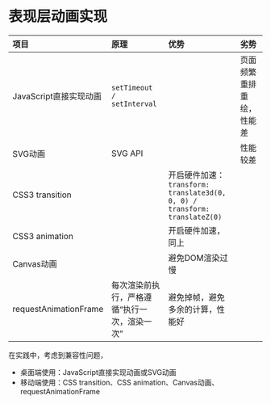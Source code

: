 # 表现层动画实现

| **项目** | **原理** | **优势** | **劣势** |
| :--- | :--- | :--- | :--- |
| JavaScript直接实现动画 | `setTimeout / setInterval` |  | 页面频繁重排重绘，性能差 |
| SVG动画 | SVG API |  | 性能较差 |
| CSS3 transition |  | 开启硬件加速：`transform: translate3d(0, 0, 0) / transform: translateZ(0)` |  |
| CSS3 animation |  | 开启硬件加速，同上 |  |
| Canvas动画 |  | 避免DOM渲染过慢 |  |
| requestAnimationFrame | 每次渲染前执行，严格遵循“执行一次，渲染一次” | 避免掉帧，避免多余的计算，性能好 |  |

在实践中，考虑到兼容性问题，

* 桌面端使用：JavaScript直接实现动画或SVG动画
* 移动端使用：CSS transition、CSS animation、Canvas动画、requestAnimationFrame